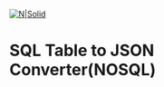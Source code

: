 [![N|Solid](https://ci.appveyor.com/api/projects/status/sspdgv6l39nexxb4/branch/master?svg=true&retina=true)](https://nodesource.com/products/nsolid)

# SQL Table to JSON Converter(NOSQL)

